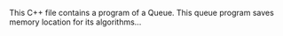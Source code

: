 This C++ file contains a program of a Queue. This queue program saves memory location for its algorithms...
